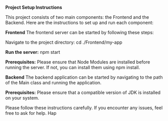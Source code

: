 **Project Setup Instructions**

This project consists of two main components: the Frontend and the Backend. Here are the instructions to set up and run each component:

**Frontend**
The frontend server can be started by following these steps:

Navigate to the project directory:
cd ./Frontend/my-app

**Run the server:**
npm start

**Prerequisites:** Please ensure that Node Modules are installed before running the server. If not, you can install them using npm install.

**Backend**
The backend application can be started by navigating to the path of the Main class and running the application.

**Prerequisites:** Please ensure that a compatible version of JDK is installed on your system.

Please follow these instructions carefully. If you encounter any issues, feel free to ask for help. Hap
